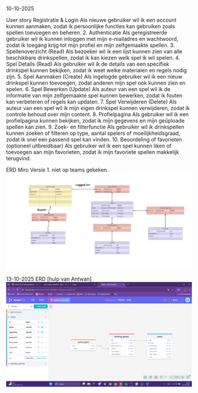 10-10-2025

User story
Registratie & Login
Als nieuwe gebruiker wil ik een account kunnen aanmaken, zodat ik persoonlijke functies kan gebruiken zoals spellen toevoegen en beheren.
2. Authenticatie
Als geregistreerde gebruiker wil ik kunnen inloggen met mijn e-mailadres en wachtwoord, zodat ik toegang krijg tot mijn profiel en mijn zelfgemaakte spellen.
3. Spellenoverzicht (Read)
Als bezoeker wil ik een lijst kunnen zien van alle beschikbare drinkspellen, zodat ik kan kiezen welk spel ik wil spelen.
4. Spel Details (Read)
Als gebruiker wil ik de details van een specifiek drinkspel kunnen bekijken, zodat ik weet welke materialen en regels nodig zijn.
5. Spel Aanmaken (Create)
Als ingelogde gebruiker wil ik een nieuw drinkspel kunnen toevoegen, zodat anderen mijn spel ook kunnen zien en spelen.
6. Spel Bewerken (Update)
Als auteur van een spel wil ik de informatie van mijn zelfgemaakte spel kunnen bewerken, zodat ik fouten kan verbeteren of regels kan updaten.
7. Spel Verwijderen (Delete)
Als auteur van een spel wil ik mijn eigen drinkspel kunnen verwijderen, zodat ik controle behoud over mijn content.
8. Profielpagina
Als gebruiker wil ik een profielpagina kunnen bekijken, zodat ik mijn gegevens en mijn geüploade spellen kan zien.
9. Zoek- en filterfunctie
Als gebruiker wil ik drinkspellen kunnen zoeken of filteren op type, aantal spelers of moeilijkheidsgraad, zodat ik snel een passend spel kan vinden.
10. Beoordeling of favorieten (optioneel uitbreidbaar)
Als gebruiker wil ik een spel kunnen liken of toevoegen aan mijn favorieten, zodat ik mijn favoriete spellen makkelijk terugvind.

ERD Miro
Versie 1. niet op teams gekeken.
![ERD miro](image/miro-erd.png)

13-10-2025 
ERD
[hulp van Antwan]
![ERD miro](image/goedgekeurde-erd.png)








